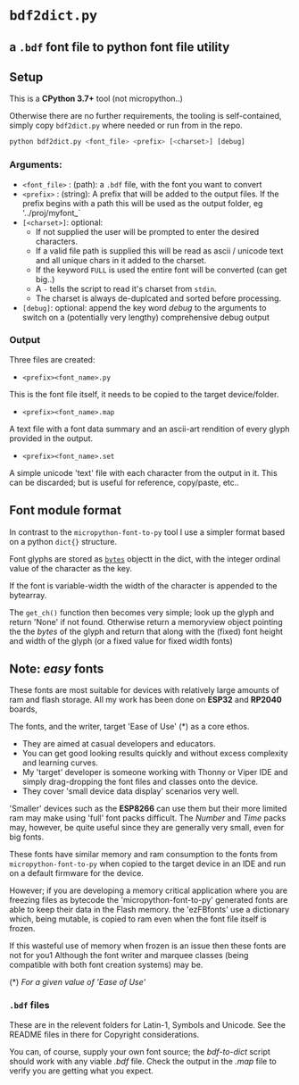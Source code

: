 # `bdf2dict.py`
## a `.bdf` font file to python font file utility

## Setup
This is a **CPython 3.7+** tool (not micropython..)

Otherwise there are no further requirements, the tooling is self-contained, simply copy `bdf2dict.py` where needed or run from in the repo.

```python
python bdf2dict.py <font_file> <prefix> [<charset>] [debug]
```

### Arguments:
* `<font_file>` : (path): a `.bdf` file, with the font you want to convert
* `<prefix>` : (string): A prefix that will be added to the output files.
  If the prefix begins with a path this will be used as the output folder, eg '../proj/myfont_`
* `[<charset>]`: optional:
  * If not supplied the user will be prompted to enter the desired characters.
  * If a valid file path is supplied this will be read as ascii / unicode text and all unique chars in it added to the charset.
  * If the keyword `FULL` is used the entire font will be converted (can get big..)
  * A `-` tells the script to read it's charset from `stdin`.
  * The charset is always de-duplcated and sorted before processing.
* `[debug]`: optional: append the key word *debug* to the arguments to switch on a (potentially very lengthy) comprehensive debug output

### Output
Three files are created:
* `<prefix><font_name>.py`

This is the font file itself, it needs to be copied to the target device/folder.

* `<prefix><font_name>.map`

A text file with a font data summary and an ascii-art rendition of every glyph provided in the output.

* `<prefix><font_name>.set`

A simple unicode 'text' file with each character from the output in it. This can be discarded; but is useful for reference, copy/paste, etc..

## Font module format
In contrast to the `micropython-font-to-py` tool I use a simpler format based on a python `dict{}` structure.

Font glyphs are stored as [`bytes`](https://docs.python.org/3.5/library/functions.html#bytes) objectt in the dict, with the integer ordinal value of the character as the key.

If the font is variable-width the width of the character is appended to the bytearray.

The `get_ch()` function then becomes very simple; look up the glyph and return 'None' if not found. Otherwise return a memoryview object pointing the the *bytes* of the glyph and return that along with the (fixed) font height and width of the glyph (or a fixed value for fixed width fonts)

## Note: *easy* fonts

These fonts are most suitable for devices with relatively large amounts of ram and flash storage. All my work has been done on **ESP32** and **RP2040** boards, 

The fonts, and the writer, target 'Ease of Use' (*) as a core ethos.
* They are aimed at casual developers and educators.
* You can get good looking results quickly and without excess complexity and learning curves.
* My 'target' developer is someone working with Thonny or Viper IDE and simply drag-dropping the font files and classes onto the device.
* They cover 'small device data display' scenarios very well.

'Smaller' devices such as the **ESP8266** can use them but their more limited ram may make using 'full' font packs difficult. The *Number* and *Time* packs may, however, be quite useful since they are generally very small, even for big fonts.

These fonts have similar memory and ram consumption to the fonts from `micropython-font-to-py` when copied to the target device in an IDE and run on a default firmware for the device.

However; if you are developing a memory critical application where you are freezing files as bytecode the 'micropython-font-to-py' generated fonts are able to keep their data in the Flash memory. the 'ezFBfonts' use a dictionary which, being mutable, is copied to ram even when the font file itself is frozen.

If this wasteful use of memory when frozen is an issue then these fonts are not for you1 Although the font writer and marquee classes  (being compatible with both font creation systems) may be.

(*) *For a given value of 'Ease of Use'*

### `.bdf` files
These are in the relevent folders for Latin-1, Symbols and Unicode. See the README files in there for Copyright considerations.

You can, of course, supply your own font source; the *bdf-to-dict* script should work with any viable *.bdf* file. Check the output in the *.map* file to verify you are getting what you expect.
